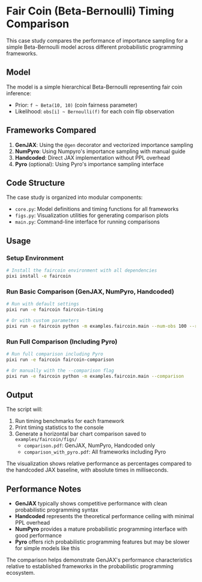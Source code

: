# Fair Coin (Beta-Bernoulli) Timing Comparison

This case study compares the performance of importance sampling for a simple Beta-Bernoulli model across different probabilistic programming frameworks.

## Model

The model is a simple hierarchical Beta-Bernoulli representing fair coin inference:

- Prior: `f ~ Beta(10, 10)` (coin fairness parameter)
- Likelihood: `obs[i] ~ Bernoulli(f)` for each coin flip observation

## Frameworks Compared

1. **GenJAX**: Using the `@gen` decorator and vectorized importance sampling
2. **NumPyro**: Using Numpyro's importance sampling with manual guide
3. **Handcoded**: Direct JAX implementation without PPL overhead
4. **Pyro** (optional): Using Pyro's importance sampling interface

## Code Structure

The case study is organized into modular components:

- `core.py`: Model definitions and timing functions for all frameworks
- `figs.py`: Visualization utilities for generating comparison plots
- `main.py`: Command-line interface for running comparisons

## Usage

### Setup Environment

```bash
# Install the faircoin environment with all dependencies
pixi install -e faircoin
```

### Run Basic Comparison (GenJAX, NumPyro, Handcoded)

```bash
# Run with default settings
pixi run -e faircoin faircoin-timing

# Or with custom parameters
pixi run -e faircoin python -m examples.faircoin.main --num-obs 100 --repeats 50 --num-samples 2000
```

### Run Full Comparison (Including Pyro)

```bash
# Run full comparison including Pyro
pixi run -e faircoin faircoin-comparison

# Or manually with the --comparison flag
pixi run -e faircoin python -m examples.faircoin.main --comparison
```

## Output

The script will:

1. Run timing benchmarks for each framework
2. Print timing statistics to the console
3. Generate a horizontal bar chart comparison saved to `examples/faircoin/figs/`
   - `comparison.pdf`: GenJAX, NumPyro, Handcoded only
   - `comparison_with_pyro.pdf`: All frameworks including Pyro

The visualization shows relative performance as percentages compared to the handcoded JAX baseline, with absolute times in milliseconds.

## Performance Notes

- **GenJAX** typically shows competitive performance with clean probabilistic programming syntax
- **Handcoded** represents the theoretical performance ceiling with minimal PPL overhead
- **NumPyro** provides a mature probabilistic programming interface with good performance
- **Pyro** offers rich probabilistic programming features but may be slower for simple models like this

The comparison helps demonstrate GenJAX's performance characteristics relative to established frameworks in the probabilistic programming ecosystem.

